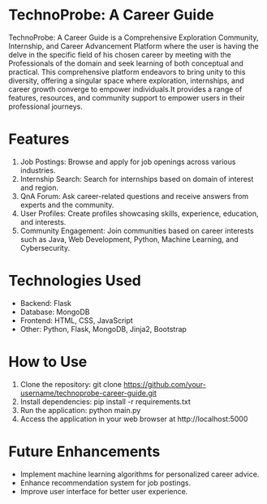 # TechnoProbe: A Career Guide
TechnoProbe: A Career Guide is a Comprehensive Exploration Community, Internship, and Career Advancement Platform where the user is having the delve in the specific field of his chosen career by meeting with the Professionals of the domain and seek learning of both conceptual and practical. This comprehensive platform endeavors to bring unity to this diversity, offering a singular space where exploration, internships, and career growth converge to empower individuals.It provides a range of features, resources, and community support to empower users in their professional journeys.

# Features
1. Job Postings: Browse and apply for job openings across various industries.
2. Internship Search: Search for internships based on domain of interest and region.
3. QnA Forum: Ask career-related questions and receive answers from experts and the community.
4. User Profiles: Create profiles showcasing skills, experience, education, and interests.
5. Community Engagement: Join communities based on career interests such as Java, Web Development, Python, Machine Learning, and Cybersecurity.

# Technologies Used
- Backend: Flask
- Database: MongoDB
- Frontend: HTML, CSS, JavaScript
- Other: Python, Flask, MongoDB, Jinja2, Bootstrap

# How to Use
1) Clone the repository:
git clone 
https://github.com/your-username/technoprobe-career-guide.git
2) Install dependencies:
pip install -r  requirements.txt
3) Run the application:
python main.py
4) Access the application in your web browser at http://localhost:5000

# Future Enhancements
- Implement machine learning algorithms for personalized career advice.
- Enhance recommendation system for job postings.
- Improve user interface for better user experience.
